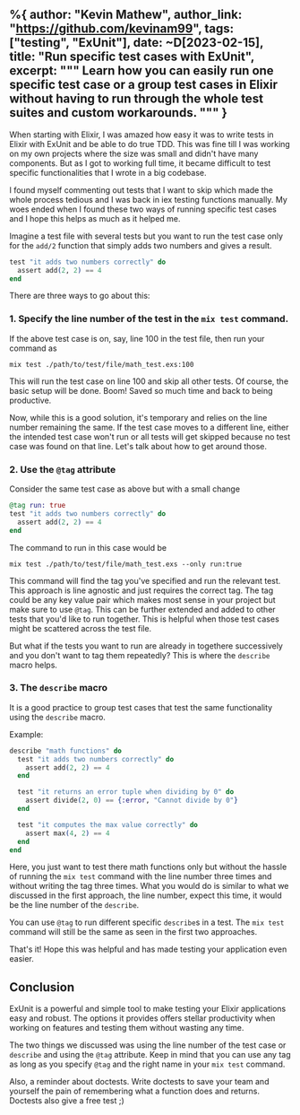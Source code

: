 %{
  author: "Kevin Mathew",
  author_link: "https://github.com/kevinam99",
  tags: ["testing", "ExUnit"],
  date: ~D[2023-02-15],
  title: "Run specific test cases with ExUnit",
  excerpt: """
  Learn how you can easily run one specific test case or a group test cases in Elixir without having to run through the whole test suites and custom workarounds.
  """
}
---

When starting with Elixir, I was amazed how easy it was to write tests in Elixir with ExUnit and be able to do true TDD. This was fine till I was working on my own projects where the size was small and didn't have many components. But as I got to working full time, it became difficult to test specific functionalities that I wrote in a big codebase. 

I found myself commenting out tests that I want to skip which made the whole process tedious and I was back in iex testing functions manually. 
My woes ended when I found these two ways of running specific test cases and I hope this helps as much as it helped me.

Imagine a test file with several tests but you want to run the test case only for the `add/2` function that simply adds two numbers and gives a result.

```elixir
test "it adds two numbers correctly" do
  assert add(2, 2) == 4
end

```

There are three ways to go about this:
### 1. Specify the line number of the test in the `mix test` command.
If the above test case is on, say, line 100 in the test file, then run your command as

```shell
mix test ./path/to/test/file/math_test.exs:100

```
  This will run the test case on line 100 and skip all other tests. Of course, the basic setup will be done. Boom! Saved so much time and back to being productive.

Now, while this is a good solution, it's temporary and relies on the line number remaining the same. If the test case moves to a different line, either the intended test case won't run or all tests will get skipped because no test case was found on that line. Let's talk about how to get around those.


### 2. Use the `@tag` attribute
Consider the same test case as above but with a small change

```elixir
@tag run: true
test "it adds two numbers correctly" do
  assert add(2, 2) == 4
end 
```
The command to run in this case would be 

  ```shell
  mix test ./path/to/test/file/math_test.exs --only run:true
  ```

This command will find the tag you've specified and run the relevant test. This approach is line agnostic and just requires the correct tag. The tag could be any key value pair which makes most sense in your project but make sure to use `@tag`. This can be further extended and added to other tests that you'd like to run together. This is helpful when those test cases might be scattered across the test file.

But what if the tests you want to run are already in togethere successively and you don't want to tag them repeatedly? This is where the `describe` macro helps.

### 3. The `describe` macro
  It is a good practice to group test cases that test the same functionality using the `describe` macro.
  
  Example:
  ```elixir
  describe "math functions" do
    test "it adds two numbers correctly" do
      assert add(2, 2) == 4
    end 

    test "it returns an error tuple when dividing by 0" do
      assert divide(2, 0) == {:error, "Cannot divide by 0"}
    end

    test "it computes the max value correctly" do
      assert max(4, 2) == 4
    end 
  end

  ```

  Here, you just want to test there math functions only but without the hassle of running the `mix test` command with the line number three times and without writing the tag three times. What you would do is similar to what we discussed in the first approach, the line number, expect this time, it would be the line number of the `describe`. 

  You can use `@tag` to run different specific `describe`s in a test. The `mix test` command will still be the same as seen in the first two approaches.

  That's it! Hope this was helpful and has made testing your application even easier.


## Conclusion

ExUnit is a powerful and simple tool to make testing your Elixir applications easy and robust. The options it provides offers stellar productivity when working on features and testing them without wasting any time.

The two things we discussed was using the line number of the test case or `describe` and using the `@tag` attribute. Keep in mind that you can use any tag as long as you specify `@tag` and the right name in your `mix test` command. 

Also, a reminder about doctests. Write doctests to save your team and yourself the pain of remembering what a function does and returns. Doctests also give a free test ;)